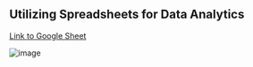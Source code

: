 ## Utilizing Spreadsheets for Data Analytics
[Link to Google Sheet](https://docs.google.com/spreadsheets/d/18tJznePg0lrdk1OfUaUwF4GVFstI7-cxyRcSSb2r8I0/edit?usp=sharing)

![image](https://github.com/user-attachments/assets/79ab34aa-708c-4bc1-ab7c-7a065e4c0000)
